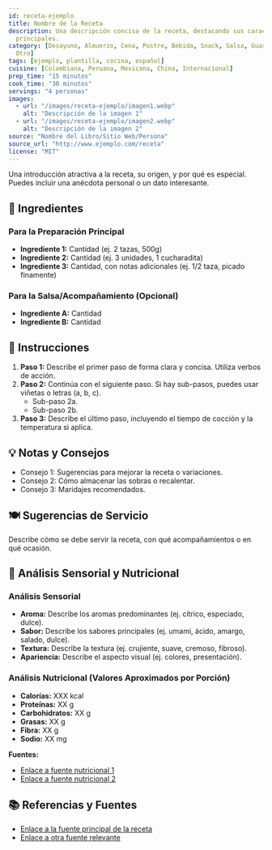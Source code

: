 ```yaml
---
id: receta-ejemplo
title: Nombre de la Receta
description: Una descripción concisa de la receta, destacando sus características
  principales.
category: [Desayuno, Almuerzo, Cena, Postre, Bebida, Snack, Salsa, Guarnición, Pan,
  Otro]
tags: [ejemplo, plantilla, cocina, español]
cuisine: [Colombiana, Peruana, Mexicana, China, Internacional]
prep_time: "15 minutos"
cook_time: "30 minutos"
servings: "4 personas"
images:
  - url: "/images/receta-ejemplo/imagen1.webp"
    alt: "Descripción de la imagen 1"
  - url: "/images/receta-ejemplo/imagen2.webp"
    alt: "Descripción de la imagen 2"
source: "Nombre del Libro/Sitio Web/Persona"
source_url: "http://www.ejemplo.com/receta"
license: "MIT"
---
```


Una introducción atractiva a la receta, su origen, y por qué es especial. Puedes
incluir una anécdota personal o un dato interesante.

## 📝 Ingredientes

### Para la Preparación Principal

* **Ingrediente 1:** Cantidad (ej. 2 tazas, 500g)
* **Ingrediente 2:** Cantidad (ej. 3 unidades, 1 cucharadita)
* **Ingrediente 3:** Cantidad, con notas adicionales (ej. 1/2 taza, picado
  finamente)

### Para la Salsa/Acompañamiento (Opcional)

* **Ingrediente A:** Cantidad
* **Ingrediente B:** Cantidad

## 🍳 Instrucciones

1. **Paso 1:** Describe el primer paso de forma clara y
   concisa. Utiliza verbos de acción.
2. **Paso 2:** Continúa con el siguiente paso. Si hay
   sub-pasos, puedes usar viñetas o
   letras (a, b, c).
   * Sub-paso 2a.
   * Sub-paso 2b.
3. **Paso 3:** Describe el último paso, incluyendo el
   tiempo de cocción y la temperatura
   si aplica.

## 💡 Notas y Consejos

* Consejo 1: Sugerencias para mejorar la receta o
  variaciones.
* Consejo 2: Cómo almacenar las sobras o recalentar.
* Consejo 3: Maridajes recomendados.

## 🍽️ Sugerencias de Servicio

Describe cómo se debe servir la receta, con qué
acompañamientos o en qué ocasión.

## 🔬 Análisis Sensorial y Nutricional

### Análisis Sensorial

* **Aroma:** Describe los aromas predominantes (ej.
  cítrico, especiado, dulce).
* **Sabor:** Describe los sabores principales (ej.
  umami, ácido, amargo, salado,
  dulce).
* **Textura:** Describe la textura (ej. crujiente,
  suave, cremoso, fibroso).
* **Apariencia:** Describe el aspecto visual (ej.
  colores, presentación).

### Análisis Nutricional (Valores Aproximados por Porción)

* **Calorías:** XXX kcal
* **Proteínas:** XX g
* **Carbohidratos:** XX g
* **Grasas:** XX g
* **Fibra:** XX g
* **Sodio:** XX mg

**Fuentes:**

* [Enlace a fuente nutricional 1](http://www.ejemplo-nutricion.com/)
* [Enlace a fuente nutricional 2](http://www.ejemplo-nutricion2.com/)

## 📚 Referencias y Fuentes

* [Enlace a la fuente principal de la receta](http://www.ejemplo.com/receta)
* [Enlace a otra fuente relevante](http://www.ejemplo-adicional.com/)
